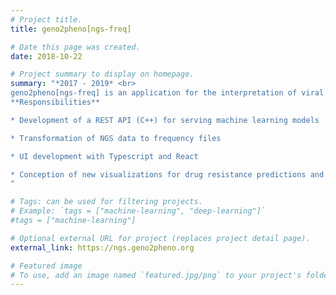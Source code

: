```yaml
---
# Project title.
title: geno2pheno[ngs-freq]

# Date this page was created.
date: 2018-10-22

# Project summary to display on homepage.
summary: "*2017 - 2019* <br>
geno2pheno[ngs-freq] is an application for the interpretation of viral drug resistance using next-generation sequencing data.<br><br>
**Responsibilities**

* Development of a REST API (C++) for serving machine learning models

* Transformation of NGS data to frequency files

* UI development with Typescript and React

* Conception of new visualizations for drug resistance predictions and implementation using D3.js
"

# Tags: can be used for filtering projects.
# Example: `tags = ["machine-learning", "deep-learning"]`
#tags = ["machine-learning"]

# Optional external URL for project (replaces project detail page).
external_link: https://ngs.geno2pheno.org

# Featured image
# To use, add an image named `featured.jpg/png` to your project's folder. 
---
```


